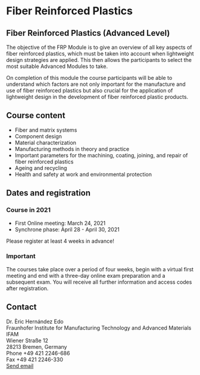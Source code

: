 # Fiber Reinforced Plastics

## Fiber Reinforced Plastics (Advanced Level)

The objective of the FRP Module is to give an overview of
all key aspects of fiber reinforced plastics, which must be
taken into account when lightweight design strategies are
applied. This then allows the participants to select the
most suitable Advanced Modules to take.

On completion of this module the course participants will be
able to understand which factors are not only important for
the manufacture and use of fiber reinforced plastics but
also crucial for the application of lightweight design in
the development of fiber reinforced plastic products.

## Course content

* Fiber and matrix systems
* Component design
* Material characterization
* Manufacturing methods in theory and practice
* Important parameters for the machining, coating, joining,
  and repair of fiber reinforced plastics
* Ageing and recycling
* Health and safety at work and environmental protection

## Dates and registration

### Course in 2021

* First Online meeting: March 24, 2021
* Synchrone phase: April 28 - April 30, 2021

Please register at least 4 weeks in advance!

### Important

The courses take place over a period of four weeks, begin
with a virtual first meeting and end with a three-day online
exam preparation and a subsequent exam. You will receive all
further information and access codes after registration. 

## Contact

Dr. Èric Hernández Edo   
Fraunhofer Institute for Manufacturing Technology and
Advanced Materials IFAM   
Wiener Straße 12   
28213 Bremen, Germany   
Phone +49 421 2246-686   
Fax +49 421 2246-330   
[Send
email](https://www.weiterbildung.ifam.fraunhofer.de/en/send-mail?l=en&m=1.8015966013ef73a67eab55c2d82f8848&k=c388726963204865726ec3a16e64657a2045646f&r=2f656e2f66696265722d636f6d706f736974652d746563686e6f6c6f67792f6c696768747765696768742d70726f66657373696f6e616c2f66696265722d7265696e666f726365642d706c6173746963732e68746d6c)
